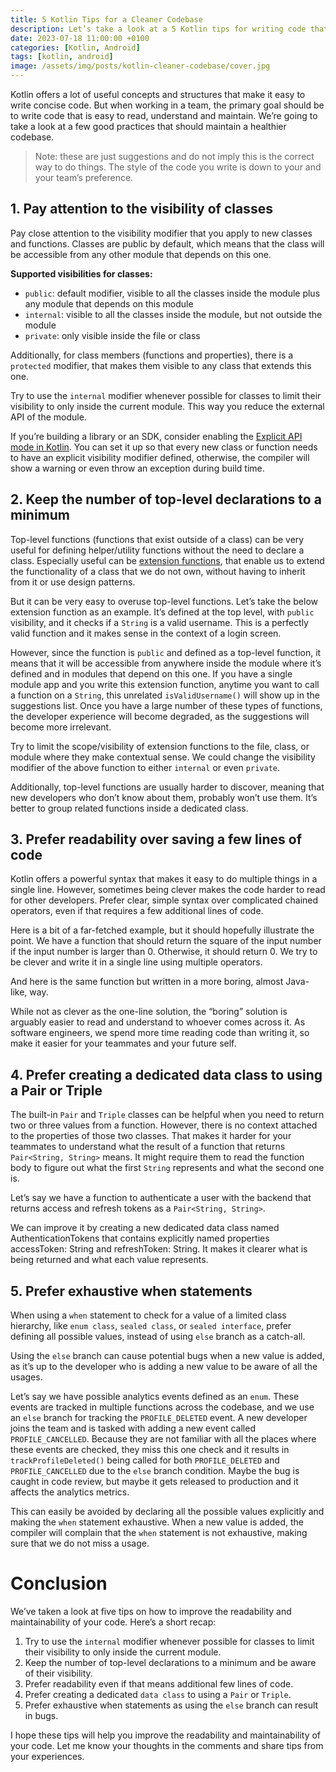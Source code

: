 ```yaml
---
title: 5 Kotlin Tips for a Cleaner Codebase
description: Let’s take a look at a 5 Kotlin tips for writing code that is easy to read, understand and maintain.
date: 2023-07-18 11:00:00 +0100
categories: [Kotlin, Android]
tags: [kotlin, android]
image: /assets/img/posts/kotlin-cleaner-codebase/cover.jpg
---
```



Kotlin offers a lot of useful  concepts  and structures that make it easy to write  concise  code. But when working  in  a team, the primary goal should be to write code that is easy to read, understand and maintain. We’re going to take a look at a few good practices that should maintain a healthier codebase.

> Note: these are just suggestions and do not imply this is the correct way to do things. The style of the code you write is down to your and your team’s preference.

## 1. Pay attention to the visibility of classes

Pay close attention to the visibility modifier that you apply to new classes and functions. Classes are public by default, which means that the class will be accessible from any other module that depends on this one.

**Supported visibilities for classes:**

-   `public`: default modifier, visible to all the classes inside the module plus any module that depends on this module
-   `internal`: visible to all the classes inside the module, but not outside the module
-   `private`: only visible inside the file or class

Additionally, for class members (functions and properties), there is a  `protected`  modifier, that makes them visible to any class that extends this one.

Try to use the `internal` modifier whenever possible for classes to limit their visibility to only inside the current module. This way you reduce the external API of the module.

If you’re building a library or an SDK, consider enabling the  [Explicit API mode in Kotlin](https://github.com/Kotlin/KEEP/blob/master/proposals/explicit-api-mode.md). You can set it up so that every new class or function needs to have an explicit visibility modifier defined, otherwise, the compiler will show a warning or even throw an exception during build time.

## 2. Keep the number of top-level declarations to a minimum

Top-level functions (functions that exist outside of a class) can be very useful for defining helper/utility functions without the need to declare a class. Especially useful can be [extension functions](https://kotlinlang.org/docs/extensions.html), that enable us to extend the functionality of a class that we do not own, without having to inherit from it or use design patterns.

But it can be very easy to overuse top-level functions. Let’s take the below extension function as an example. It’s defined at the top level, with  `public`  visibility, and it checks if a  `String`  is a valid username. This is a perfectly valid function and it makes sense in the context of a login screen.


<script src="https://gist.github.com/landomen/f4227cbbb73795cb1fd0bc437030b547.js"></script>




However, since the function is  `public`  and defined as a top-level function, it means that it will be accessible from anywhere inside the module where it’s defined and in modules that depend on this one. If you have a single module app and you write this extension function, anytime you want to call a function on a  `String`, this unrelated  `isValidUsername()`  will show up in the suggestions list. Once you have a large number of these types of functions, the developer experience will become degraded, as the suggestions will become more irrelevant.

Try to limit the scope/visibility of extension functions to the file, class, or module where they make contextual sense. We could change the visibility modifier of the above function to either `internal` or even `private`.

Additionally, top-level functions are usually harder to discover, meaning that new developers who don’t know about them, probably won’t use them. It’s better to group related functions inside a dedicated class.

## 3. Prefer readability over saving a few lines of code

Kotlin offers a powerful syntax that makes it easy to do multiple things in a single line. However, sometimes being clever makes the code harder to read for other developers. Prefer clear, simple syntax over complicated chained operators, even if that requires a few additional lines of code.

Here is a bit of a far-fetched example, but it should hopefully illustrate the point. We have a function that should return the square of the input number if the input number is larger than 0. Otherwise, it should return 0. We try to be clever and write it in a single line using multiple operators.


<script src="https://gist.github.com/landomen/90d7ceb79ba5adee45b8c04de6443fcf.js"></script>



And here is the same function but written in a more boring, almost Java-like, way.



<script src="https://gist.github.com/landomen/78745b8ba0db72bf1d1687dd08f1b7c6.js"></script>



While not as clever as the one-line solution, the “boring” solution is arguably easier to read and understand to whoever comes across it. As software engineers, we spend more time reading code than writing it, so make it easier for your teammates and your future self.

## 4.  Prefer creating a dedicated data class to using a Pair or Triple

The built-in  `Pair`  and  `Triple`  classes can be helpful when you need to return two or three values from a function. However, there is no context attached to the properties of those two classes. That makes it harder for your teammates to understand what the result of a function that returns  `Pair<String, String>`  means. It might require them to read the function body to figure out what the first  `String`  represents and what the second one is.

Let’s say we have a function to authenticate a user with the backend that returns access and refresh tokens as a  `Pair<String, String>`.


<script src="https://gist.github.com/landomen/9781e5031eb7f6ec58ea4db545938aa2.js"></script>


We can improve it by creating a new dedicated data class named AuthenticationTokens that contains explicitly named properties accessToken: String and refreshToken: String. It makes it clearer what is being returned and what each value represents.



<script src="https://gist.github.com/landomen/14b1c0e34f4cb31c7d6daecd49a387b2.js"></script>



## 5.  Prefer exhaustive when statements

When using a `when` statement to check for a value of a limited class hierarchy, like `enum class`, `sealed class`, or `sealed interface`, prefer defining all possible values, instead of using `else` branch as a catch-all.

Using the  `else`  branch can cause potential bugs when a new value is added, as it’s up to the developer who is adding a new value to be aware of all the usages.


<script src="https://gist.github.com/landomen/82e550a2c320ff4462fa2f43d25384e9.js"></script>




Let’s say we have possible analytics events defined as an  `enum`. These events are tracked in multiple functions across the codebase, and we use an  `else`  branch for tracking the  `PROFILE_DELETED`  event. A new developer joins the team and is tasked with adding a new event called  `PROFILE_CANCELLED`. Because they are not familiar with all the places where these events are checked, they miss this one check and it results in  `trackProfileDeleted()`  being called for both  `PROFILE_DELETED`  and  `PROFILE_CANCELLED`  due to the  `else`  branch condition. Maybe the bug is caught in code review, but maybe it gets released to production and it affects the analytics metrics.

This can easily be avoided by declaring all the possible values explicitly and making the  `when`  statement  exhaustive. When a new value is added, the compiler will complain that the  `when`  statement is not exhaustive, making sure that we do not miss a usage.



<script src="https://gist.github.com/landomen/a53f5a389ecf0738473fcc521116d711.js"></script>



# Conclusion

We’ve taken a look at five tips on how to improve the readability and maintainability of your code. Here’s a short recap:

1.  Try to use the  `internal`  modifier whenever possible for classes to limit their visibility to only inside the current module.
2.  Keep the number of top-level declarations to a minimum and be aware of their visibility.
3.  Prefer readability even if that means additional few lines of code.
4.  Prefer creating a dedicated `data class` to using a `Pair` or `Triple`.
5.  Prefer exhaustive when statements as using the `else` branch can result in bugs.

I hope these tips will help you improve the readability and maintainability of your code. Let me know your thoughts in the comments and share tips from your experiences.